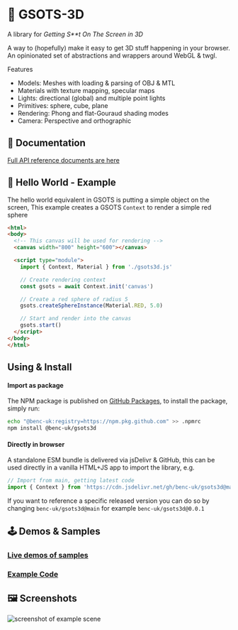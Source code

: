 # 🎨 GSOTS-3D

A library for *Getting S&ast;&ast;t On The Screen in 3D*

A way to (hopefully) make it easy to get 3D stuff happening in your browser.  
An opinionated set of abstractions and wrappers around WebGL & twgl.

Features
- Models: Meshes with loading & parsing of OBJ & MTL
- Materials with texture mapping, specular maps 
- Lights: directional (global) and multiple point lights
- Primitives: sphere, cube, plane
- Rendering: Phong and flat-Gouraud shading modes
- Camera: Perspective and orthographic

## 📝 Documentation

[Full API reference documents are here](https://code.benco.io/gsots3d/docs/)

## 💬 Hello World - Example

The hello world equivalent in GSOTS is putting a simple object on the screen, This example creates a GSOTS `Context` to render a simple red sphere

```html
<html>
<body>
  <!-- This canvas will be used for rendering -->
  <canvas width="800" height="600"></canvas>

  <script type="module">
    import { Context, Material } from './gsots3d.js'

    // Create rendering context
    const gsots = await Context.init('canvas')

    // Create a red sphere of radius 5
    gsots.createSphereInstance(Material.RED, 5.0)

    // Start and render into the canvas
    gsots.start()
  </script>
</body>
</html>
```

## Using & Install

#### Import as package

The NPM package is published on [GitHub Packages](https://github.com/benc-uk/gsots3d/pkgs/npm/gsots3d), to install the package, simply run:

```bash
echo "@benc-uk:registry=https://npm.pkg.github.com" >> .npmrc
npm install @benc-uk/gsots3d
```

#### Directly in browser

A standalone ESM bundle is delivered via jsDelivr & GitHub, this can be used directly in a vanilla HTML+JS app to import the library, e.g.

```js
// Import from main, getting latest code
import { Context } from 'https://cdn.jsdelivr.net/gh/benc-uk/gsots3d@main/dist-bundle/gsots3d.min.js'
```

If you want to reference a specific released version you can do so by changing `benc-uk/gsots3d@main` for example `benc-uk/gsots3d@0.0.1` 

## 🕹️ Demos & Samples

### [Live demos of samples](https://code.benco.io/gsots3d/examples/)

### [Example Code](./examples/)


## 🖼️ Screenshots

![screenshot of example scene](https://user-images.githubusercontent.com/14982936/252045019-ae3555c8-4ac1-4b1a-9ff8-b8fb7efa30ff.png)
